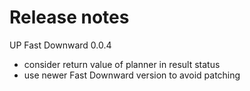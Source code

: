 # Release notes

UP Fast Downward 0.0.4

- consider return value of planner in result status
- use newer Fast Downward version to avoid patching

